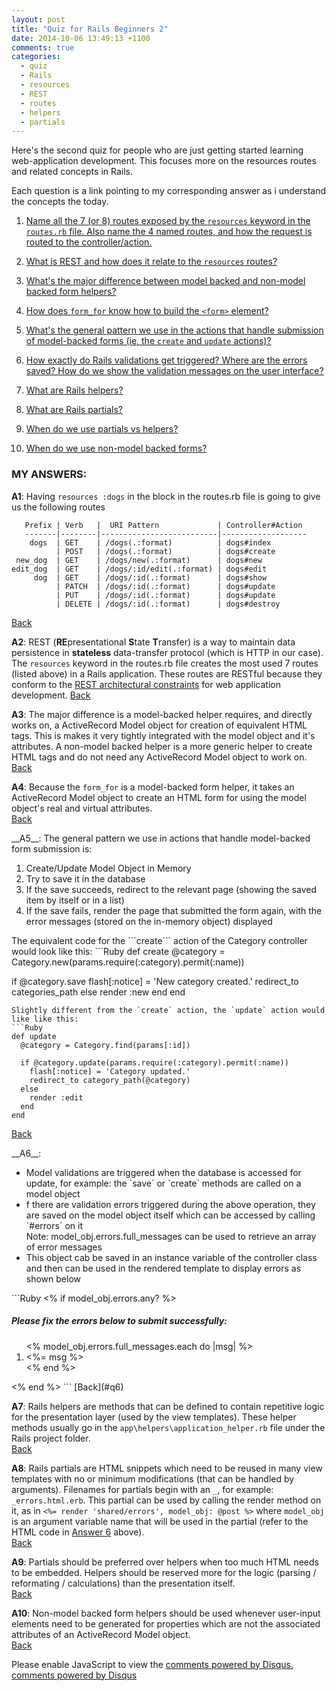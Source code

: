 ```yaml
---
layout: post
title: "Quiz for Rails Beginners 2"
date: 2014-10-06 13:49:13 +1100
comments: true
categories: 
  - quiz
  - Rails
  - resources
  - REST
  - routes
  - helpers
  - partials
---
```

Here's the second quiz for people who are just getting started learning web-application development. This focuses more on the resources routes and related concepts in Rails.

<!-- more -->

Each question is a link pointing to my corresponding answer as i understand the concepts the today.

1. <a name='q1'></a>[Name all the 7 (or 8) routes exposed by the `resources` keyword in the `routes.rb` file. Also name the 4 named routes, and how the request is routed to the controller/action.](#a1)

2. <a name='q2'></a>[What is REST and how does it relate to the `resources` routes?](#a2)

3. <a name='q3'></a>[What's the major difference between model backed and non-model backed form helpers?](#a3)

4. <a name='q4'></a>[How does `form_for` know how to build the `<form>` element?](#a4)

5. <a name='q5'></a>[What's the general pattern we use in the actions that handle submission of model-backed forms (ie, the `create` and `update` actions)?](#a5)

6. <a name='q6'></a>[How exactly do Rails validations get triggered? Where are the errors saved? How do we show the validation messages on the user interface?](#a6)

7. <a name='q7'></a>[What are Rails helpers?](#a7)

8. <a name='q8'></a>[What are Rails partials?](#a8)

9. <a name='q9'></a>[When do we use partials vs helpers?](#a9)

10. <a name='q10'></a>[When do we use non-model backed forms?](#a10)

### MY ANSWERS:

<a name='a1'></a>
__A1__: Having `resources :dogs` in the block in the routes.rb file is going to give us the following routes

       Prefix | Verb   |  URI Pattern             | Controller#Action
       -------|--------|--------------------------|-------------------
        dogs  | GET    | /dogs(.:format)          | dogs#index
              | POST   | /dogs(.:format)          | dogs#create
     new_dog  | GET    | /dogs/new(.:format)      | dogs#new
    edit_dog  | GET    | /dogs/:id/edit(.:format) | dogs#edit
         dog  | GET    | /dogs/:id(.:format)      | dogs#show
              | PATCH  | /dogs/:id(.:format)      | dogs#update
              | PUT    | /dogs/:id(.:format)      | dogs#update
              | DELETE | /dogs/:id(.:format)      | dogs#destroy

[Back](#q1)

<a name='a2'></a>
__A2__: REST (<strong>RE</strong>presentational <strong>S</strong>tate <strong>T</strong>ransfer) is a way to maintain data persistence in <strong>stateless</strong> data-transfer protocol (which is HTTP in our case). The `resources` keyword in the routes.rb file creates the most used 7 routes (listed above) in a Rails application. These routes are RESTful because they conform to the [REST architectural constraints](http://en.wikipedia.org/wiki/Representational_state_transfer#Architectural_constraints) for web application development. 
[Back](#q2)

<a name='a3'></a>
__A3__: The major difference is a model-backed helper requires, and directly works on, a ActiveRecord Model object for creation of equivalent HTML tags. This is makes it very tightly integrated with the model object and it's attributes. A non-model backed helper is a more generic helper to create HTML tags and do not need any ActiveRecord Model object to work on.  
[Back](#q3)

<a name='a4'></a>
__A4__: Because the `form_for` is a model-backed form helper, it takes an ActiveRecord Model object to create an HTML form for using the model object's real and virtual attributes.  
[Back](#q4)

<a name='a5'></a>
<div>__A5__: The general pattern we use in actions that handle model-backed form submission is:</div>
<ol>
  <li>Create/Update Model Object in Memory</li>
  <li>Try to save it in the database</li>
  <li>If the save succeeds, redirect to the relevant page (showing the saved item by itself or in a list)</li>
  <li>If the save fails, render the page that submitted the form again, with the error messages (stored on the in-memory object) displayed</li>
</ol>
The equivalent code for the ```create``` action of the Category controller would look like this:
```Ruby
def create
  @category = Category.new(params.require(:category).permit(:name))

  if @category.save
    flash[:notice] = 'New category created.'
    redirect_to categories_path
  else
    render :new
  end
end
```
Slightly different from the `create` action, the `update` action would like like this:
```Ruby
def update
  @category = Category.find(params[:id])

  if @category.update(params.require(:category).permit(:name))
    flash[:notice] = 'Category updated.'
    redirect_to category_path(@category)
  else
    render :edit
  end
end
```
[Back](#q5)

<a name='a6'></a>
<div>__A6__:</div>
<ul class='no_extra_new_line'>
  <li>Model validations are triggered when the database is accessed for update, for example: the `save` or `create` methods are called on a model object</li>
  <li>f there are validation errors triggered during the above operation, they are saved on the model object itself which can be accessed by calling `#errors` on it</li>
  Note: model_obj.errors.full_messages can be used to retrieve an array of error messages
  <li>This object cab be saved in an instance variable of the controller class and then can be used in the rendered template to display errors as shown below</li>
</ul>
```Ruby
<% if model_obj.errors.any? %>
  <div class='row'>
    <div class='alert alert-error span8'>
      <h5>Please fix the errors below to submit successfully:</h5>
      <ol>
        <% model_obj.errors.full_messages.each do |msg| %>
          <li><%= msg %></li>
        <% end %>
      </ol>
    </div>
  </div>
<% end %>
```
[Back](#q6)

<a name='a7'></a>
__A7__: Rails helpers are methods that can be defined to contain repetitive logic for the presentation layer (used by the view templates). These helper methods usually go in the `app\helpers\application_helper.rb` file under the Rails project folder.  
[Back](#q7)

<a name='a8'></a>
__A8__: Rails partials are HTML snippets which need to be reused in many view templates with no or minimum modifications (that can be handled by arguments). Filenames for partials begin with an `_`, for example: `_errors.html.erb`. This partial can be used by calling the render method on it, as in `<%= render 'shared/errors', model_obj: @post %>` where `model_obj` is an argument variable name that will be used in the partial (refer to the HTML code in [Answer 6](#a6) above).  
[Back](#q8)

<a name='a9'></a>
__A9__: Partials should be preferred over helpers when too much HTML needs to be embedded. Helpers should be reserved more for the logic (parsing / reformating / calculations) than the presentation itself.   
[Back](#q9)

<a name='a10'></a>
__A10__: Non-model backed form helpers should be used whenever user-input elements need to be generated for properties which are not the associated attributes of an ActiveRecord Model object.  
[Back](#q10)


<div id="disqus_thread"></div>
<script type="text/javascript">
    /* * * CONFIGURATION VARIABLES: EDIT BEFORE PASTING INTO YOUR WEBPAGE * * */
    var disqus_shortname = 'ppjgithubio'; // required: replace example with your forum shortname

    /* * * DON'T EDIT BELOW THIS LINE * * */
    (function() {
        var dsq = document.createElement('script'); dsq.type = 'text/javascript'; dsq.async = true;
        dsq.src = '//' + disqus_shortname + '.disqus.com/embed.js';
        (document.getElementsByTagName('head')[0] || document.getElementsByTagName('body')[0]).appendChild(dsq);
    })();
</script>
<noscript>Please enable JavaScript to view the <a href="http://disqus.com/?ref_noscript">comments powered by Disqus.</a></noscript>
<a href="http://disqus.com" class="dsq-brlink">comments powered by <span class="logo-disqus">Disqus</span></a>
